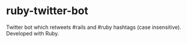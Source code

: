 # ruby-twitter-bot
Twitter bot which retweets #rails and #ruby hashtags (case insensitive). Developed with Ruby.

